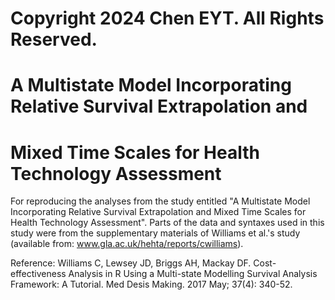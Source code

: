 # Copyright 2024 Chen EYT. All Rights Reserved.# A Multistate Model Incorporating Relative Survival Extrapolation and # Mixed Time Scales for Health Technology Assessment

For reproducing the analyses from the study entitled "A Multistate Model Incorporating Relative Survival Extrapolation and Mixed Time Scales for Health Technology Assessment". Parts of the data and syntaxes used in this study were from the supplementary materials of Williams et al.'s study (available from: www.gla.ac.uk/hehta/reports/cwilliams).

Reference:
Williams C, Lewsey JD, Briggs AH, Mackay DF. Cost-effectiveness Analysis in R Using a Multi-state Modelling Survival Analysis Framework: A Tutorial. Med Desis Making. 2017 May; 37(4): 340-52.
